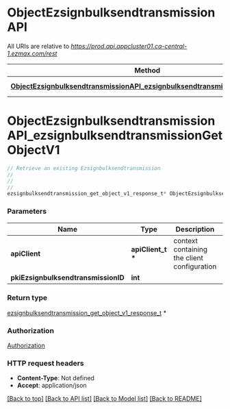 # ObjectEzsignbulksendtransmissionAPI

All URIs are relative to *https://prod.api.appcluster01.ca-central-1.ezmax.com/rest*

Method | HTTP request | Description
------------- | ------------- | -------------
[**ObjectEzsignbulksendtransmissionAPI_ezsignbulksendtransmissionGetObjectV1**](ObjectEzsignbulksendtransmissionAPI.md#ObjectEzsignbulksendtransmissionAPI_ezsignbulksendtransmissionGetObjectV1) | **GET** /1/object/ezsignbulksendtransmission/{pkiEzsignbulksendtransmissionID} | Retrieve an existing Ezsignbulksendtransmission


# **ObjectEzsignbulksendtransmissionAPI_ezsignbulksendtransmissionGetObjectV1**
```c
// Retrieve an existing Ezsignbulksendtransmission
//
// 
//
ezsignbulksendtransmission_get_object_v1_response_t* ObjectEzsignbulksendtransmissionAPI_ezsignbulksendtransmissionGetObjectV1(apiClient_t *apiClient, int pkiEzsignbulksendtransmissionID);
```

### Parameters
Name | Type | Description  | Notes
------------- | ------------- | ------------- | -------------
**apiClient** | **apiClient_t \*** | context containing the client configuration |
**pkiEzsignbulksendtransmissionID** | **int** |  | 

### Return type

[ezsignbulksendtransmission_get_object_v1_response_t](ezsignbulksendtransmission_get_object_v1_response.md) *


### Authorization

[Authorization](../README.md#Authorization)

### HTTP request headers

 - **Content-Type**: Not defined
 - **Accept**: application/json

[[Back to top]](#) [[Back to API list]](../README.md#documentation-for-api-endpoints) [[Back to Model list]](../README.md#documentation-for-models) [[Back to README]](../README.md)

